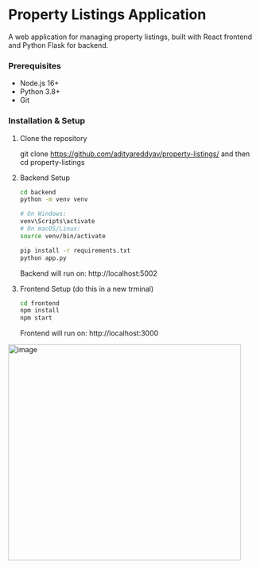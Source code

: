 # Property Listings Application

A web application for managing property listings, built with React frontend and Python Flask for backend.

### Prerequisites

- Node.js 16+
- Python 3.8+
- Git

### Installation & Setup

1. Clone the repository

   git clone https://github.com/adityareddyav/property-listings/ and then
   cd property-listings

2. Backend Setup

   ```bash
   cd backend
   python -m venv venv

   # On Windows:
   venv\Scripts\activate
   # On macOS/Linux:
   source venv/bin/activate

   pip install -r requirements.txt
   python app.py
   ```

   Backend will run on: http://localhost:5002

3. Frontend Setup (do this in a new trminal)

   ```bash
   cd frontend
   npm install
   npm start
   ```

   Frontend will run on: http://localhost:3000
<img width="468" height="434" alt="image" src="https://github.com/user-attachments/assets/fdd1ab14-bad2-4d8d-97bc-aeaa8603faee" />
